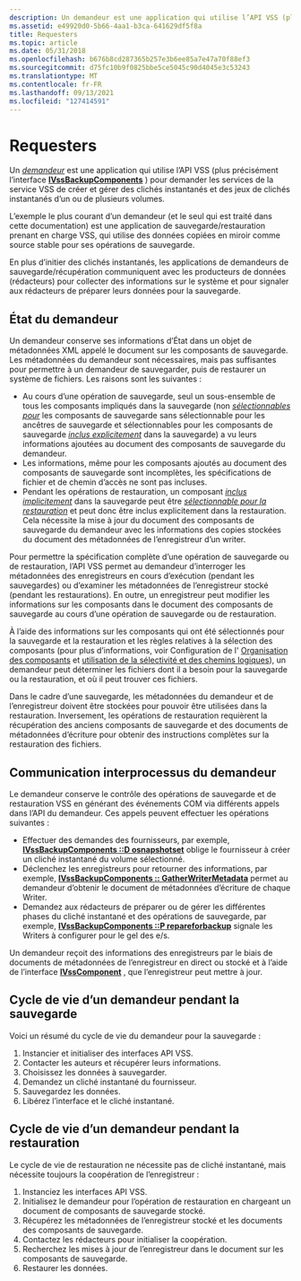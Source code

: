 ```yaml
---
description: Un demandeur est une application qui utilise l’API VSS (plus précisément l’interface IVssBackupComponents) pour demander les services de la Service VSS de créer et gérer des clichés instantanés et des jeux de clichés instantanés d’un ou de plusieurs volumes.
ms.assetid: e49920d0-5b66-4aa1-b3ca-641629df5f8a
title: Requesters
ms.topic: article
ms.date: 05/31/2018
ms.openlocfilehash: b676b8cd287365b257e3b6ee85a7e47a70f88ef3
ms.sourcegitcommit: d75fc10b9f0825bbe5ce5045c90d4045e3c53243
ms.translationtype: MT
ms.contentlocale: fr-FR
ms.lasthandoff: 09/13/2021
ms.locfileid: "127414591"
---
```

# <a name="requesters"></a>Requesters

Un [*demandeur*](vssgloss-r.md) est une application qui utilise l’API VSS (plus précisément l’interface [**IVssBackupComponents**](/windows/desktop/api/VsBackup/nl-vsbackup-ivssbackupcomponents) ) pour demander les services de la service VSS de créer et gérer des clichés instantanés et des jeux de clichés instantanés d’un ou de plusieurs volumes.

L’exemple le plus courant d’un demandeur (et le seul qui est traité dans cette documentation) est une application de sauvegarde/restauration prenant en charge VSS, qui utilise des données copiées en miroir comme source stable pour ses opérations de sauvegarde.

En plus d’initier des clichés instantanés, les applications de demandeurs de sauvegarde/récupération communiquent avec les producteurs de données (rédacteurs) pour collecter des informations sur le système et pour signaler aux rédacteurs de préparer leurs données pour la sauvegarde.

## <a name="requester-state"></a>État du demandeur

Un demandeur conserve ses informations d’État dans un objet de métadonnées XML appelé le document sur les composants de sauvegarde. Les métadonnées du demandeur sont nécessaires, mais pas suffisantes pour permettre à un demandeur de sauvegarder, puis de restaurer un système de fichiers. Les raisons sont les suivantes :

-   Au cours d’une opération de sauvegarde, seul un sous-ensemble de tous les composants impliqués dans la sauvegarde (non [*sélectionnables pour*](vssgloss-s.md) les composants de sauvegarde sans sélectionnable pour les ancêtres de sauvegarde et sélectionnables pour les composants de sauvegarde [*inclus explicitement*](vssgloss-e.md) dans la sauvegarde) a vu leurs informations ajoutées au document des composants de sauvegarde du demandeur.
-   Les informations, même pour les composants ajoutés au document des composants de sauvegarde sont incomplètes, les spécifications de fichier et de chemin d’accès ne sont pas incluses.
-   Pendant les opérations de restauration, un composant [*inclus implicitement*](vssgloss-i.md) dans la sauvegarde peut être [*sélectionnable pour la restauration*](vssgloss-s.md) et peut donc être inclus explicitement dans la restauration. Cela nécessite la mise à jour du document des composants de sauvegarde du demandeur avec les informations des copies stockées du document des métadonnées de l’enregistreur d’un writer.

Pour permettre la spécification complète d’une opération de sauvegarde ou de restauration, l’API VSS permet au demandeur d’interroger les métadonnées des enregistreurs en cours d’exécution (pendant les sauvegardes) ou d’examiner les métadonnées de l’enregistreur stocké (pendant les restaurations). En outre, un enregistreur peut modifier les informations sur les composants dans le document des composants de sauvegarde au cours d’une opération de sauvegarde ou de restauration.

À l’aide des informations sur les composants qui ont été sélectionnés pour la sauvegarde et la restauration et les règles relatives à la sélection des composants (pour plus d’informations, voir Configuration de l' [Organisation des composants](definition-of-components-by-writers.md) et [utilisation de la sélectivité et des chemins logiques](working-with-selectability-and-logical-paths.md)), un demandeur peut déterminer les fichiers dont il a besoin pour la sauvegarde ou la restauration, et où il peut trouver ces fichiers.

Dans le cadre d’une sauvegarde, les métadonnées du demandeur et de l’enregistreur doivent être stockées pour pouvoir être utilisées dans la restauration. Inversement, les opérations de restauration requièrent la récupération des anciens composants de sauvegarde et des documents de métadonnées d’écriture pour obtenir des instructions complètes sur la restauration des fichiers.

## <a name="requester-interprocess-communication"></a>Communication interprocessus du demandeur

Le demandeur conserve le contrôle des opérations de sauvegarde et de restauration VSS en générant des événements COM via différents appels dans l’API du demandeur. Ces appels peuvent effectuer les opérations suivantes :

-   Effectuer des demandes des fournisseurs, par exemple, [**IVssBackupComponents ::D osnapshotset**](/windows/desktop/api/VsBackup/nf-vsbackup-ivssbackupcomponents-dosnapshotset) oblige le fournisseur à créer un cliché instantané du volume sélectionné.
-   Déclenchez les enregistreurs pour retourner des informations, par exemple, [**IVssBackupComponents :: GatherWriterMetadata**](/windows/desktop/api/VsBackup/nf-vsbackup-ivssbackupcomponents-gatherwritermetadata) permet au demandeur d’obtenir le document de métadonnées d’écriture de chaque Writer.
-   Demandez aux rédacteurs de préparer ou de gérer les différentes phases du cliché instantané et des opérations de sauvegarde, par exemple, [**IVssBackupComponents ::P repareforbackup**](/windows/desktop/api/VsBackup/nf-vsbackup-ivssbackupcomponents-prepareforbackup) signale les Writers à configurer pour le gel des e/s.

Un demandeur reçoit des informations des enregistreurs par le biais de documents de métadonnées de l’enregistreur en direct ou stocké et à l’aide de l’interface [**IVssComponent**](/windows/desktop/api/VsWriter/nl-vswriter-ivsscomponent) , que l’enregistreur peut mettre à jour.

## <a name="life-cycle-of-a-requester-during-backup"></a>Cycle de vie d’un demandeur pendant la sauvegarde

Voici un résumé du cycle de vie du demandeur pour la sauvegarde :

1.  Instancier et initialiser des interfaces API VSS.
2.  Contacter les auteurs et récupérer leurs informations.
3.  Choisissez les données à sauvegarder.
4.  Demandez un cliché instantané du fournisseur.
5.  Sauvegardez les données.
6.  Libérez l’interface et le cliché instantané.

## <a name="life-cycle-of-a-requester-during-restore"></a>Cycle de vie d’un demandeur pendant la restauration

Le cycle de vie de restauration ne nécessite pas de cliché instantané, mais nécessite toujours la coopération de l’enregistreur :

1.  Instanciez les interfaces API VSS.
2.  Initialisez le demandeur pour l’opération de restauration en chargeant un document de composants de sauvegarde stocké.
3.  Récupérez les métadonnées de l’enregistreur stocké et les documents des composants de sauvegarde.
4.  Contactez les rédacteurs pour initialiser la coopération.
5.  Recherchez les mises à jour de l’enregistreur dans le document sur les composants de sauvegarde.
6.  Restaurer les données.

 

 



